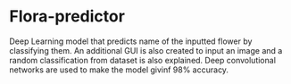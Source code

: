 # Flora-predictor
Deep Learning model that predicts name of the inputted flower by classifying them. An additional GUI is also created to input an image and a random classification from dataset is also explained. Deep convolutional networks are used to make the model givinf 98% accuracy.
